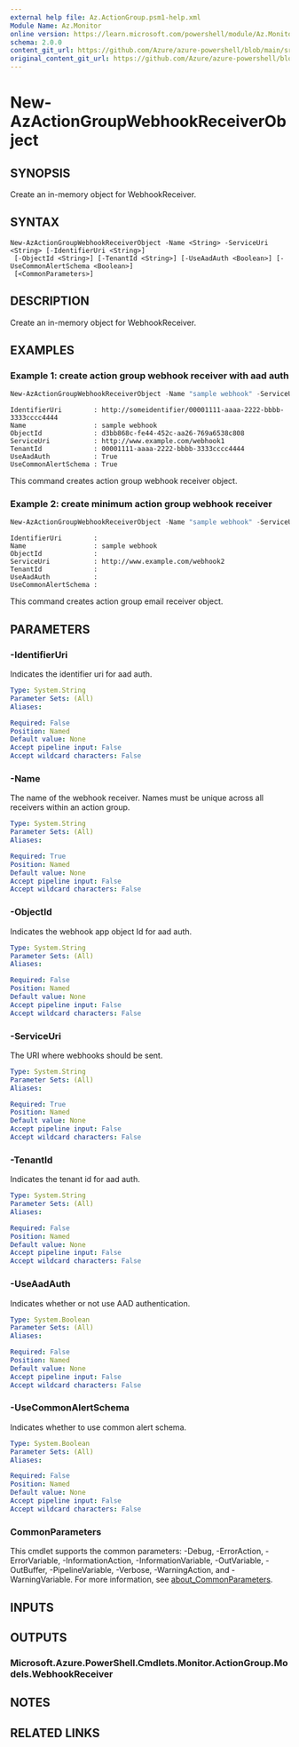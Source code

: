 ```yaml
---
external help file: Az.ActionGroup.psm1-help.xml
Module Name: Az.Monitor
online version: https://learn.microsoft.com/powershell/module/Az.Monitor/new-azactiongroupwebhookreceiverobject
schema: 2.0.0
content_git_url: https://github.com/Azure/azure-powershell/blob/main/src/Monitor/Monitor/help/New-AzActionGroupWebhookReceiverObject.md
original_content_git_url: https://github.com/Azure/azure-powershell/blob/main/src/Monitor/Monitor/help/New-AzActionGroupWebhookReceiverObject.md
---
```


# New-AzActionGroupWebhookReceiverObject

## SYNOPSIS
Create an in-memory object for WebhookReceiver.

## SYNTAX

```
New-AzActionGroupWebhookReceiverObject -Name <String> -ServiceUri <String> [-IdentifierUri <String>]
 [-ObjectId <String>] [-TenantId <String>] [-UseAadAuth <Boolean>] [-UseCommonAlertSchema <Boolean>]
 [<CommonParameters>]
```

## DESCRIPTION
Create an in-memory object for WebhookReceiver.

## EXAMPLES

### Example 1: create action group webhook receiver with aad auth
```powershell
New-AzActionGroupWebhookReceiverObject -Name "sample webhook" -ServiceUri "http://www.example.com/webhook1" -IdentifierUri "http://someidentifier/00001111-aaaa-2222-bbbb-3333cccc4444" -ObjectId "d3bb868c-fe44-452c-aa26-769a6538c808" -TenantId 00001111-aaaa-2222-bbbb-3333cccc4444 -UseAadAuth $true -UseCommonAlertSchema $true
```

```output
IdentifierUri        : http://someidentifier/00001111-aaaa-2222-bbbb-3333cccc4444
Name                 : sample webhook
ObjectId             : d3bb868c-fe44-452c-aa26-769a6538c808
ServiceUri           : http://www.example.com/webhook1
TenantId             : 00001111-aaaa-2222-bbbb-3333cccc4444
UseAadAuth           : True
UseCommonAlertSchema : True
```

This command creates action group webhook receiver object.

### Example 2: create minimum action group webhook receiver
```powershell
New-AzActionGroupWebhookReceiverObject -Name "sample webhook" -ServiceUri "http://www.example.com/webhook2"
```

```output
IdentifierUri        : 
Name                 : sample webhook
ObjectId             : 
ServiceUri           : http://www.example.com/webhook2
TenantId             : 
UseAadAuth           : 
UseCommonAlertSchema :
```

This command creates action group email receiver object.

## PARAMETERS

### -IdentifierUri
Indicates the identifier uri for aad auth.

```yaml
Type: System.String
Parameter Sets: (All)
Aliases:

Required: False
Position: Named
Default value: None
Accept pipeline input: False
Accept wildcard characters: False
```

### -Name
The name of the webhook receiver.
Names must be unique across all receivers within an action group.

```yaml
Type: System.String
Parameter Sets: (All)
Aliases:

Required: True
Position: Named
Default value: None
Accept pipeline input: False
Accept wildcard characters: False
```

### -ObjectId
Indicates the webhook app object Id for aad auth.

```yaml
Type: System.String
Parameter Sets: (All)
Aliases:

Required: False
Position: Named
Default value: None
Accept pipeline input: False
Accept wildcard characters: False
```

### -ServiceUri
The URI where webhooks should be sent.

```yaml
Type: System.String
Parameter Sets: (All)
Aliases:

Required: True
Position: Named
Default value: None
Accept pipeline input: False
Accept wildcard characters: False
```

### -TenantId
Indicates the tenant id for aad auth.

```yaml
Type: System.String
Parameter Sets: (All)
Aliases:

Required: False
Position: Named
Default value: None
Accept pipeline input: False
Accept wildcard characters: False
```

### -UseAadAuth
Indicates whether or not use AAD authentication.

```yaml
Type: System.Boolean
Parameter Sets: (All)
Aliases:

Required: False
Position: Named
Default value: None
Accept pipeline input: False
Accept wildcard characters: False
```

### -UseCommonAlertSchema
Indicates whether to use common alert schema.

```yaml
Type: System.Boolean
Parameter Sets: (All)
Aliases:

Required: False
Position: Named
Default value: None
Accept pipeline input: False
Accept wildcard characters: False
```

### CommonParameters
This cmdlet supports the common parameters: -Debug, -ErrorAction, -ErrorVariable, -InformationAction, -InformationVariable, -OutVariable, -OutBuffer, -PipelineVariable, -Verbose, -WarningAction, and -WarningVariable. For more information, see [about_CommonParameters](http://go.microsoft.com/fwlink/?LinkID=113216).

## INPUTS

## OUTPUTS

### Microsoft.Azure.PowerShell.Cmdlets.Monitor.ActionGroup.Models.WebhookReceiver

## NOTES

## RELATED LINKS
